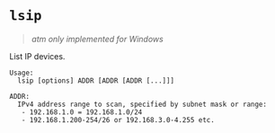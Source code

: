 # `lsip`

> _atm only implemented for Windows_

List IP devices.

```text
Usage:
  lsip [options] ADDR [ADDR [ADDR [...]]]

ADDR:
  IPv4 address range to scan, specified by subnet mask or range:
   - 192.168.1.0 = 192.168.1.0/24
   - 192.168.1.200-254/26 or 192.168.3.0-4.255 etc.
```
